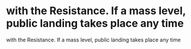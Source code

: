 # with the Resistance. If a mass level, public landing takes place any time

with the Resistance. If a mass level, public landing takes place any time